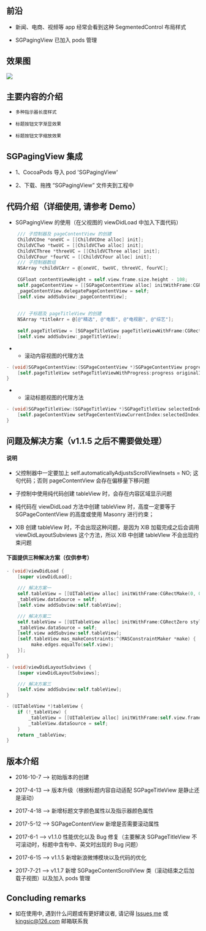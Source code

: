 
## 前沿

* 新闻、电商、视频等 app 经常会看到这种 SegmentedControl 布局样式

* SGPagingView 已加入 pods 管理


## 效果图

![](https://github.com/kingsic/SGPagingView/raw/master/Gif/sorgle.gif) 


## 主要内容的介绍

* `多种指示器长度样式`<br>

* `标题按钮文字渐显效果`<br>

* `标题按钮文字缩放效果`<br>


## SGPagingView 集成

* 1、CocoaPods 导入 pod 'SGPagingView'

* 2、下载、拖拽 “SGPagingView” 文件夹到工程中


## 代码介绍（详细使用, 请参考 Demo）

* SGPagingView 的使用（在父视图的 viewDidLoad 中加入下面代码）

```Objective-C
    /// 子控制器及 pageContentView 的创建
    ChildVCOne *oneVC = [[ChildVCOne alloc] init];
    ChildVCTwo *twoVC = [[ChildVCTwo alloc] init];
    ChildVCThree *threeVC = [[ChildVCThree alloc] init];
    ChildVCFour *fourVC = [[ChildVCFour alloc] init];
    /// 子控制器数组
    NSArray *childVCArr = @[oneVC, twoVC, threeVC, fourVC];
    
    CGFloat contentViewHeight = self.view.frame.size.height - 108;
    self.pageContentView = [[SGPageContentView alloc] initWithFrame:CGRectMake(0, 108, self.view.frame.size.width, contentViewHeight) parentVC:self childVCs:childVCArr];
    _pageContentView.delegatePageContentView = self;
    [self.view addSubview:_pageContentView];
    
    
    /// 子标题及 pageTitleView 的创建
    NSArray *titleArr = @[@"精选", @"电影", @"电视剧", @"综艺"];
    
    self.pageTitleView = [SGPageTitleView pageTitleViewWithFrame:CGRectMake(0, 64, self.view.frame.size.width, 44) delegate:self titleNames:titleArr];
    [self.view addSubview:_pageTitleView];
```

* * 滚动内容视图的代理方法

```Objective-C
- (void)SGPageContentView:(SGPageContentView *)SGPageContentView progress:(CGFloat)progress originalIndex:(NSInteger)originalIndex targetIndex:(NSInteger)targetIndex {
    [self.pageTitleView setPageTitleViewWithProgress:progress originalIndex:originalIndex targetIndex:targetIndex];
}
```

* * 滚动标题视图的代理方法

```Objective-C
- (void)SGPageTitleView:(SGPageTitleView *)SGPageTitleView selectedIndex:(NSInteger)selectedIndex {
    [self.pageContentView setPageCententViewCurrentIndex:selectedIndex];
}
```


## 问题及解决方案（v1.1.5 之后不需要做处理）

#### 说明

* 父控制器中一定要加上 self.automaticallyAdjustsScrollViewInsets = NO; 这句代码；否则 pageContentView 会存在偏移量下移问题

* 子控制中使用纯代码创建 tableView 时，会存在内容区域显示问题

* 纯代码在 viewDidLoad 方法中创建 tableView 时，高度一定要等于 SGPageContentView 的高度或使用 Masonry 进行约束；

* XIB 创建 tableView 时，不会出现这种问题，是因为 XIB 加载完成之后会调用 viewDidLayoutSubviews 这个方法，所以 XIB 中创建 tableVIew 不会出现约束问题

#### 下面提供三种解决方案（仅供参考）

```Objective-C
- (void)viewDidLoad {
    [super viewDidLoad];
    
    /// 解决方案一
    self.tableView = [[UITableView alloc] initWithFrame:CGRectMake(0, 0, self.view.frame.size.width, self.view.frame.size.height - 108) style:UITableViewStylePlain];
    _tableView.dataSource = self;
    [self.view addSubview:self.tableView];

    /// 解决方案二
    self.tableView = [[UITableView alloc] initWithFrame:CGRectZero style:UITableViewStylePlain];
    _tableView.dataSource = self;
    [self.view addSubview:self.tableView];
    [self.tableView mas_makeConstraints:^(MASConstraintMaker *make) {
         make.edges.equalTo(self.view);
    }];
}
```

```Objective-C
- (void)viewDidLayoutSubviews {
    [super viewDidLayoutSubviews];

    /// 解决方案三
    [self.view addSubview:self.tableView];
}
```

```Objective-C
- (UITableView *)tableView {
    if (!_tableView) {
        _tableView = [[UITableView alloc] initWithFrame:self.view.frame style:UITableViewStylePlain];
        _tableView.dataSource = self;
    }
    return _tableView;
}
```


## 版本介绍

* 2016-10-7 --> 初始版本的创建

* 2017-4-13 --> 版本升级（根据标题内容自动适配 SGPageTitleView 是静止还是滚动）

* 2017-4-18 --> 新增标题文字颜色属性以及指示器颜色属性

* 2017-5-12 --> SGPageContentView 新增是否需要滚动属性

* 2017-6-1 --> v1.1.0 性能优化以及 Bug 修复（主要解决 SGPageTitleView 不可滚动时，标题中含有中、英文时出现的 Bug 问题）

* 2017-6-15 --> v1.1.5 新增新浪微博模块以及代码的优化

* 2017-7-21 --> v1.1.7 新增 SGPageContentScrollView 类（滚动结束之后加载子视图）以及加入 pods 管理


## Concluding remarks

* 如在使用中, 遇到什么问题或有更好建议者, 请记得 [Issues me](https://github.com/kingsic/SGPagingView/issues) 或 kingsic@126.com 邮箱联系我

